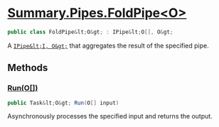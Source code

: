 # [Summary.Pipes.FoldPipe&lt;O&gt;](../src/Core/Pipes/FoldPipe.cs#L6)
```cs
public class FoldPipe&lt;O&gt; : IPipe&lt;O[], O&gt;
```

A [`IPipe&lt;I, O&gt;`](./Summary.Pipes.IPipe{I,O}.md) that aggregates the result of the specified pipe.

## Methods
### [Run(O[])](../src/Core/Pipes/FoldPipe.cs#L9)
```cs
public Task&lt;O&gt; Run(O[] input)
```

Asynchronously processes the specified input and returns the output.

